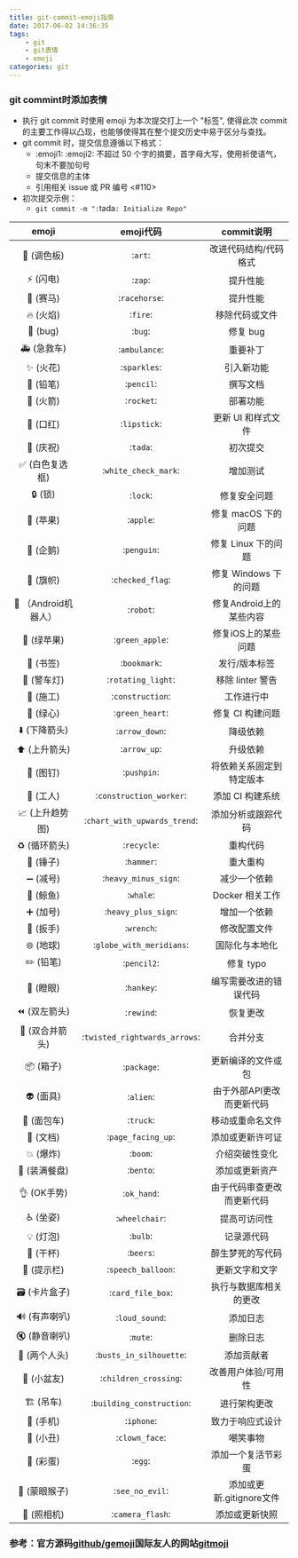 ```yaml
---
title: git-commit-emoji指南
date: 2017-06-02 14:36:35
tags:
    - git
    - git表情
    - emoji
categories: git
---
```


### git commint时添加表情
- 执行 git commit 时使用 emoji 为本次提交打上一个 "标签", 使得此次 commit 的主要工作得以凸现，也能够使得其在整个提交历史中易于区分与查找。
- git commit 时，提交信息遵循以下格式：
  + :emoji1: :emoji2: 不超过 50 个字的摘要，首字母大写，使用祈使语气，句末不要加句号
  + 提交信息的主体
  + 引用相关 issue 或 PR 编号 <#110>
- 初次提交示例：
  + `git commit -m ":`tada`: Initialize Repo"`
  
<!--more-->
  | emoji                | emoji代码                     | commit说明                 |
  | :------------------: | :---------------------------: | :------------------------: |
  | 🎨 (调色板)          | :`art`:                       | 改进代码结构/代码格式      |
  | ⚡️ (闪电)            | :`zap`:                       | 提升性能                   |
  | 🐎 (赛马)            | :`racehorse`:                 | 提升性能                   |
  | 🔥 (火焰)            | :`fire`:                      | 移除代码或文件             |
  | 🐛 (bug)             | :`bug`:                       | 修复 bug                   |
  | 🚑 (急救车)          | :`ambulance`:                 | 重要补丁                   |
  | ✨ (火花)             | :`sparkles`:                  | 引入新功能                 |
  | 📝 (铅笔)            | :`pencil`:                    | 撰写文档                   |
  | 🚀 (火箭)            | :`rocket`:                    | 部署功能                   |
  | 💄 (口红)            | :`lipstick`:                  | 更新 UI 和样式文件         |
  | 🎉 (庆祝)            | :`tada`:                      | 初次提交                   |
  | ✅ (白色复选框)       | :`white_check_mark`:          | 增加测试                   |
  | 🔒 (锁)              | :`lock`:                      | 修复安全问题               |
  | 🍎 (苹果)            | :`apple`:                     | 修复 macOS 下的问题        |
  | 🐧 (企鹅)            | :`penguin`:                   | 修复 Linux 下的问题        |
  | 🏁 (旗帜)            | :`checked_flag`:              | 修复 Windows 下的问题      |
  | 🤖 （Android机器人） | :`robot`:                     | 修复Android上的某些内容    |
  | 🍏 (绿苹果)          | :`green_apple`:               | 修复iOS上的某些问题        |
  | 🔖 (书签)            | :`bookmark`:                  | 发行/版本标签              |
  | 🚨 (警车灯)          | :`rotating_light`:            | 移除 linter 警告           |
  | 🚧 (施工)            | :`construction`:              | 工作进行中                 |
  | 💚 (绿心)            | :`green_heart`:               | 修复 CI 构建问题           |
  | ⬇️ (下降箭头)        | :`arrow_down`:                | 降级依赖                   |
  | ⬆️ (上升箭头)        | :`arrow_up`:                  | 升级依赖                   |
  | 📌 (图钉)            | :`pushpin`:                   | 将依赖关系固定到特定版本   |
  | 👷 (工人)            | :`construction_worker`:       | 添加 CI 构建系统           |
  | 📈 (上升趋势图)      | :`chart_with_upwards_trend`:  | 添加分析或跟踪代码         |
  | ♻️ (循环箭头)        | :`recycle`:                   | 重构代码                   |
  | 🔨 (锤子)            | :`hammer`:                    | 重大重构                   |
  | ➖ (减号)             | :`heavy_minus_sign`:          | 减少一个依赖               |
  | 🐳 (鲸鱼)            | :`whale`:                     | Docker 相关工作            |
  | ➕ (加号)             | :`heavy_plus_sign`:           | 增加一个依赖               |
  | 🔧 (扳手)            | :`wrench`:                    | 修改配置文件               |
  | 🌐 (地球)            | :`globe_with_meridians`:      | 国际化与本地化             |
  | ✏️ (铅笔)            | :`pencil2`:                   | 修复 typo                  |
  | 💩 (瞪眼)            | :`hankey`:                    | 编写需要改进的错误代码     |
  | ⏪ (双左箭头)         | :`rewind`:                    | 恢复更改                   |
  | 🔀 (双合并箭头)      | :`twisted_rightwards_arrows`: | 合并分支                   |
  | 📦 (箱子)            | :`package`:                   | 更新编译的文件或包         |
  | 👽 (面具)            | :`alien`:                     | 由于外部API更改而更新代码  |
  | 🚚 (面包车)          | :`truck`:                     | 移动或重命名文件           |
  | 📄 (文档)            | :`page_facing_up`:            | 添加或更新许可证           |
  | 💥 (爆炸)            | :`boom`:                      | 介绍突破性变化             |
  | 🍱 (装满餐盘)        | :`bento`:                     | 添加或更新资产             |
  | 👌 (OK手势)          | :`ok_hand`:                   | 由于代码审查更改而更新代码 |
  | ♿️ (坐姿)            | :`wheelchair`:                | 提高可访问性               |
  | 💡 (灯泡)            | :`bulb`:                      | 记录源代码                 |
  | 🍻 (干杯)            | :`beers`:                     | 醉生梦死的写代码           |
  | 💬 (提示栏)          | :`speech_balloon`:            | 更新文字和文字             |
  | 🗃 (卡片盒子)        | :`card_file_box`:             | 执行与数据库相关的更改     |
  | 🔊 (有声喇叭)        | :`loud_sound`:                | 添加日志                   |
  | 🔇 (静音喇叭)        | :`mute`:                      | 删除日志                   |
  | 👥 (两个人头)        | :`busts_in_silhouette`:       | 添加贡献者                 |
  | 🚸 (小盆友)          | :`children_crossing`:         | 改善用户体验/可用性        |
  | 🏗 (吊车)            | :`building_construction`:     | 进行架构更改               |
  | 📱 (手机)            | :`iphone`:                    | 致力于响应式设计           |
  | 🤡 (小丑)            | :`clown_face`:                | 嘲笑事物                   |
  | 🥚 (彩蛋)            | :`egg`:                       | 添加一个复活节彩蛋         |
  | 🙈 (蒙眼猴子)        | :`see_no_evil`:               | 添加或更新.gitignore文件   |
  | 📸 (照相机)          | :`camera_flash`:              | 添加或更新快照             |
### 参考：官方源码[github/gemoji](https://github.com/github/gemoji)国际友人的网站[gitmoji](https://gitmoji.carloscuesta.me/)
<!-- 
{% aplayerlist %}
{
    "autoplay": true,
    "showlrc": 0,
    "mutex": true,
    "music": [
        {
            "title": "에필로그 (Epilogue)",
            "author": "이동준",
            "url": "https://molier-1256056152.cos.ap-guangzhou.myqcloud.com/%E1%84%8B%E1%85%A6%E1%84%91%E1%85%B5%E1%86%AF%E1%84%85%E1%85%A9%E1%84%80%E1%85%B3.mp3",
            "pic": "https://y.gtimg.cn/music/photo_new/T002R300x300M000000RmZHf3qhLUL.jpg?max_age=2592000",
            "lrc": "https://歌词.lrc"
        }
    ]
}
{% endaplayerlist %} -->
